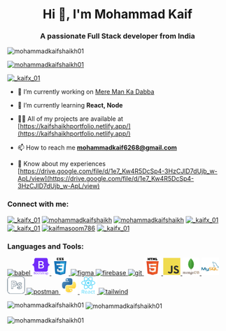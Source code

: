 <h1 align="center">Hi 👋, I'm Mohammad Kaif</h1>
<h3 align="center">A passionate Full Stack developer from India</h3>

<p align="left"> <img src="https://komarev.com/ghpvc/?username=mohammadkaifshaikh01&label=Profile%20views&color=0e75b6&style=flat" alt="mohammadkaifshaikh01" /> </p>

<p align="left"> <a href="https://github.com/ryo-ma/github-profile-trophy"><img src="https://github-profile-trophy.vercel.app/?username=mohammadkaifshaikh01" alt="mohammadkaifshaikh01" /></a> </p>

<p align="left"> <a href="https://twitter.com/_kaifx_01" target="blank"><img src="https://img.shields.io/twitter/follow/_kaifx_01?logo=twitter&style=for-the-badge" alt="_kaifx_01" /></a> </p>

- 🔭 I’m currently working on [Mere Man Ka Dabba](https://github.com/Sumitsahani/Mere-Mann-Ka-Dabba)

- 🌱 I’m currently learning **React, Node**

- 👨‍💻 All of my projects are available at [https://kaifshaikhportfolio.netlify.app/](https://kaifshaikhportfolio.netlify.app/)

- 📫 How to reach me **mohammadkaif6268@gmail.com**

- 📄 Know about my experiences [https://drive.google.com/file/d/1e7_Kw4R5DcSp4-3HzCJlD7dUjb_w-ApL/view](https://drive.google.com/file/d/1e7_Kw4R5DcSp4-3HzCJlD7dUjb_w-ApL/view)

<h3 align="left">Connect with me:</h3>
<p align="left">
<a href="https://twitter.com/_kaifx_01" target="blank"><img align="center" src="https://raw.githubusercontent.com/rahuldkjain/github-profile-readme-generator/master/src/images/icons/Social/twitter.svg" alt="_kaifx_01" height="30" width="40" /></a>
<a href="https://linkedin.com/in/mohammadkaifshaikh" target="blank"><img align="center" src="https://raw.githubusercontent.com/rahuldkjain/github-profile-readme-generator/master/src/images/icons/Social/linked-in-alt.svg" alt="mohammadkaifshaikh" height="30" width="40" /></a>
<a href="https://fb.com/mohammadkaifshaikh" target="blank"><img align="center" src="https://raw.githubusercontent.com/rahuldkjain/github-profile-readme-generator/master/src/images/icons/Social/facebook.svg" alt="mohammadkaifshaikh" height="30" width="40" /></a>
<a href="https://instagram.com/_kaifx_01" target="blank"><img align="center" src="https://raw.githubusercontent.com/rahuldkjain/github-profile-readme-generator/master/src/images/icons/Social/instagram.svg" alt="_kaifx_01" height="30" width="40" /></a>
<a href="https://www.youtube.com/c/_kaifx_01" target="blank"><img align="center" src="https://raw.githubusercontent.com/rahuldkjain/github-profile-readme-generator/master/src/images/icons/Social/youtube.svg" alt="_kaifx_01" height="30" width="40" /></a>
<a href="https://www.hackerrank.com/kaifmasoom786" target="blank"><img align="center" src="https://raw.githubusercontent.com/rahuldkjain/github-profile-readme-generator/master/src/images/icons/Social/hackerrank.svg" alt="kaifmasoom786" height="30" width="40" /></a>
<a href="https://www.leetcode.com/_kaifx_01" target="blank"><img align="center" src="https://raw.githubusercontent.com/rahuldkjain/github-profile-readme-generator/master/src/images/icons/Social/leet-code.svg" alt="_kaifx_01" height="30" width="40" /></a>
</p>

<h3 align="left">Languages and Tools:</h3>
<p align="left"> <a href="https://babeljs.io/" target="_blank" rel="noreferrer"> <img src="https://www.vectorlogo.zone/logos/babeljs/babeljs-icon.svg" alt="babel" width="40" height="40"/> </a> <a href="https://getbootstrap.com" target="_blank" rel="noreferrer"> <img src="https://raw.githubusercontent.com/devicons/devicon/master/icons/bootstrap/bootstrap-plain-wordmark.svg" alt="bootstrap" width="40" height="40"/> </a> <a href="https://www.w3schools.com/css/" target="_blank" rel="noreferrer"> <img src="https://raw.githubusercontent.com/devicons/devicon/master/icons/css3/css3-original-wordmark.svg" alt="css3" width="40" height="40"/> </a> <a href="https://www.figma.com/" target="_blank" rel="noreferrer"> <img src="https://www.vectorlogo.zone/logos/figma/figma-icon.svg" alt="figma" width="40" height="40"/> </a> <a href="https://firebase.google.com/" target="_blank" rel="noreferrer"> <img src="https://www.vectorlogo.zone/logos/firebase/firebase-icon.svg" alt="firebase" width="40" height="40"/> </a> <a href="https://git-scm.com/" target="_blank" rel="noreferrer"> <img src="https://www.vectorlogo.zone/logos/git-scm/git-scm-icon.svg" alt="git" width="40" height="40"/> </a> <a href="https://www.w3.org/html/" target="_blank" rel="noreferrer"> <img src="https://raw.githubusercontent.com/devicons/devicon/master/icons/html5/html5-original-wordmark.svg" alt="html5" width="40" height="40"/> </a> <a href="https://developer.mozilla.org/en-US/docs/Web/JavaScript" target="_blank" rel="noreferrer"> <img src="https://raw.githubusercontent.com/devicons/devicon/master/icons/javascript/javascript-original.svg" alt="javascript" width="40" height="40"/> </a> <a href="https://www.mongodb.com/" target="_blank" rel="noreferrer"> <img src="https://raw.githubusercontent.com/devicons/devicon/master/icons/mongodb/mongodb-original-wordmark.svg" alt="mongodb" width="40" height="40"/> </a> <a href="https://www.mysql.com/" target="_blank" rel="noreferrer"> <img src="https://raw.githubusercontent.com/devicons/devicon/master/icons/mysql/mysql-original-wordmark.svg" alt="mysql" width="40" height="40"/> </a> <a href="https://www.photoshop.com/en" target="_blank" rel="noreferrer"> <img src="https://raw.githubusercontent.com/devicons/devicon/master/icons/photoshop/photoshop-line.svg" alt="photoshop" width="40" height="40"/> </a> <a href="https://postman.com" target="_blank" rel="noreferrer"> <img src="https://www.vectorlogo.zone/logos/getpostman/getpostman-icon.svg" alt="postman" width="40" height="40"/> </a> <a href="https://www.python.org" target="_blank" rel="noreferrer"> <img src="https://raw.githubusercontent.com/devicons/devicon/master/icons/python/python-original.svg" alt="python" width="40" height="40"/> </a> <a href="https://reactjs.org/" target="_blank" rel="noreferrer"> <img src="https://raw.githubusercontent.com/devicons/devicon/master/icons/react/react-original-wordmark.svg" alt="react" width="40" height="40"/> </a> <a href="https://tailwindcss.com/" target="_blank" rel="noreferrer"> <img src="https://www.vectorlogo.zone/logos/tailwindcss/tailwindcss-icon.svg" alt="tailwind" width="40" height="40"/> </a> </p>

<p><img align="left" src="https://github-readme-stats.vercel.app/api/top-langs?username=mohammadkaifshaikh01&show_icons=true&locale=en&layout=compact" alt="mohammadkaifshaikh01" /></p>

<p>&nbsp;<img align="center" src="https://github-readme-stats.vercel.app/api?username=mohammadkaifshaikh01&show_icons=true&locale=en" alt="mohammadkaifshaikh01" /></p>

<p><img align="center" src="https://github-readme-streak-stats.herokuapp.com/?user=mohammadkaifshaikh01&" alt="mohammadkaifshaikh01" /></p>

